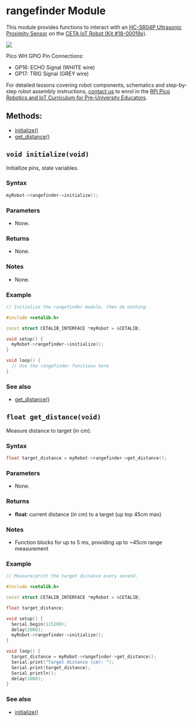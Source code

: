 # rangefinder Module

This module provides functions to interact with an [HC-SR04P Ultrasonic Proximity Sensor](https://abra-electronics.com/sensors/sensors-proximity-en/hc-sr04p.html)  on the [CETA IoT Robot (Kit #18-00019x)](https://www.cool-mcu.com/pages/robot-kit).

<img src="../assets/pico-iot-robot-rangefinder-addon.jpg?raw=true">

Pico WH GPIO Pin Connections:
* GP16: ECHO Signal (WHITE wire)
* GP17: TRIG Signal (GREY wire)

For detailed lessons covering robot components, schematics and step-by-step robot assembly instructions, [contact us](mailto:info@cool-mcu.com) to enrol in the [RPi Pico Robotics and IoT Curriculum for Pre-University Educators](https://www.cool-mcu.com/bundles/rpi-pico-robotics-and-iot-curriculum-for-pre-university-educators).

## Methods:
* [initialize()](<#void-initializevoid>)
* [get_distance()](<#float-get_distancevoid>)

## `void initialize(void)`

Initiallize pins, state variables.

### Syntax

```c++
myRobot->rangefinder->initialize();
```
### Parameters

* None.

### Returns

* None.

### Notes

* None.

### Example

```c++
// Initialize the rangefinder module, then do nothing.

#include <cetalib.h>

const struct CETALIB_INTERFACE *myRobot = &CETALIB;

void setup() {
  myRobot->rangefinder->initialize();
}

void loop() {
  // Use the rangefinder functions here
}
```

### See also

* [get_distance()](<#float-get_distancevoid>)

## `float get_distance(void)`

Measure distance to target (in cm).

### Syntax

```c++
float target_distance = myRobot->rangefinder->get_distance();
```
### Parameters

* None.

### Returns

* **float**: current distance (in cm) to a target (up top 45cm max)

### Notes

* Function blocks for up to 5 ms, providing up to ~45cm range measurement

### Example

```c++
// Measure/print the target distance every second.

#include <cetalib.h>

const struct CETALIB_INTERFACE *myRobot = &CETALIB;

float target_distance;

void setup() {
  Serial.begin(115200);
  delay(2000);
  myRobot->rangefinder->initialize();
}

void loop() {
  target_distance = myRobot->rangefinder->get_distance();
  Serial.print("Target distance (cm): ");
  Serial.print(target_distance);
  Serial.println();
  delay(1000);
}
```

### See also

* [initialize()](<#void-initializevoid>)